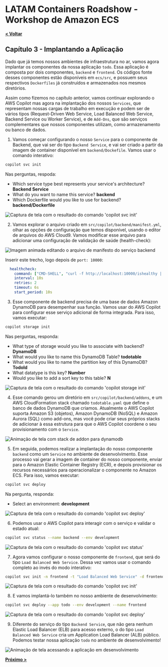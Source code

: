 # LATAM Containers Roadshow - Workshop de Amazon ECS

[**< Voltar**](./2-Build.md)

## Capítulo 3 - Implantando a Aplicação

Dado que já temos nossos ambientes de infraestrutura no ar, vamos agora implantar os componentes da nossa aplicação `todo`. Essa aplicação é composta por dois componentes, `backend` e `frontend`. Os códigos fonte desses componentes estão disponíveis em `ecs/src`, e possuem seus respectivos `Dockerfiles` já construídos e armazenados nos mesmos diretórios.

Assim como fizemos no capítulo anterior, vamos continuar explorando o AWS Copilot mas agora na implantação dos nossos `Services`, que representam nossas cargas de trabalho em execução e podem ser de vários tipos (Request-Driven Web Service, Load Balanced Web Service, Backend Service ou Worker Service), e de `Add-Ons`, que são serviços complementares que nossos componentes utilizam, como armazenamento ou banco de dados.

1. Vamos começar configurando o nosso `Service` para o componente de Backend, que vai ser do tipo `Backend Service`, e vai ser criado a partir da imagem de container disponível em `backend/Dockefile`. Vamos usar o comando interativo:

```bash
copilot svc init
```

Nas perguntas, respoda:

 - Which service type best represents your service's architecture? **Backend Service**
 - What do you want to name this service? **backend**
 - Which Dockerfile would you like to use for backend? **backend/Dockerfile**

![Captura de tela com o resultado do comando 'copilot svc init'](../static/3.1-copilot_svc_init_backend.png)

2. Vamos explorar o arquivo criado em `src/copilot/backend/manifest.yml`, olhar as opções de configuração que temos disponível, usando o editor de arquivos do AWS Cloud9. Vamos modificar esse arquivo para adicionar uma configuração de validação de saúde (health-check):

![Imagem animada editando o arquivo de manifesto do serviço backend](../static/3.2-modify_backend_manifest.gif)

Inserir este trecho, logo depois de `port: 10000`:

```yaml
  healthcheck:
    command: ["CMD-SHELL", "curl -f http://localhost:10000/ishealthy || exit 1"]
    interval: 10s
    retries: 2
    timeout: 6s 
    start_period: 10s
```

3. Esse componente de backend precisa de uma base de dados Amazon DynamoDB para desempenhar sua função. Vamos usar do AWS Copilot para configurar esse serviço adicional de forma integrada. Para isso, vamos executar:

```bash
copilot storage init
```

Nas perguntas, responda:

 - What type of storage would you like to associate with backend? **DynamoDB**
 - What would you like to name this DynamoDB Table? **todotable**
 - What would you like to name the partition key of this DynamoDB? **TodoId**
 - What datatype is this key? **Number**
 - Would you like to add a sort key to this table? **N**

![Captura de tela com o resultado do comando 'copilot storage init'](../static/3.3-copilot_storage_init.png)

4. Esse comando gerou um diretório em `src/copilot/backend/addons`, e um AWS CloudFormation stack chamado `todotable.yaml` que define o banco de dados DynamoDB que criamos. Atualmente o AWS Copilot suporta Amazon S3 (objetos), Amazon DynamoDB (NoSQL) e Amazon Aurora (SQL) como add-ons, mas você pode criar seus próprios stacks de adicionar à essa estrutura para que o AWS Copilot coordene o seu provisionamento com o `Service`.

![Animação de tela com stack de addon para dynamodb](../static/3.4-copilot_addon_dir.gif)

5. Em seguida, podemos realizar a implantação do nosso componente `backend` como um `Service` no ambiente de desenvolvimento. Esse processo vai gerar a imagem de container do nosso componente, enviar para o Amazon Elastic Container Registry (ECR), e depois provisionar os recursos necessários para operacionalizar o componente no Amazon ECS. Para isso, vamos executar:

```bash
copilot svc deploy
```

Na pergunta, responda:

 - Select an environment: **development**

![Captura de tela com o resultado do comando 'copilot svc deploy'](../static/3.5-copilot_svc_deploy_backend_dev.png)

6. Podemos usar o AWS Copilot para interagir com o serviço e validar o estado atual:

```bash
copilot svc status --name backend --env development
```

![Captura de tela com o resultado do comando 'copilot svc status'](../static/3.6-copilot_svc_status_backend_dev.png)

7. Agora vamos configurar o nosso componente de `frontend`, que será do tipo `Load Balanced Web Service`. Dessa vez vamos usar o comando completo ao invés do modo interativo:

```bash
copilot svc init -n frontend -t "Load Balanced Web Service" -d frontend/Dockerfile --port 80
```

![Captura de tela com o resultado do comando 'copilot svc init'](../static/3.7-copilot_svc_init_frontend.png)

8. E vamos implantá-lo também no nosso ambiente de desenvolvimento:

```bash
copilot svc deploy --app todo --env development --name frontend
```

![Captura de tela com o resultado do comando 'copilot svc deploy'](../static/3.8-copilot_svc_deploy_frontend_dev.png)

9. Diferente do serviço do tipo `Backend Service`, que não gera nenhum Elastic Load Balancer (ELB) para acesso externo, o do tipo `Load Balanced Web Service` cria um Application Load Balancer (ALB) público. Podemos testar nossa aplicação `todo` no ambiente de desenvolvimento!

![Animação de tela acessando a aplicação em desenvolvimento](../static/3.9-frontend_demo.gif)

[**Próximo >**](./4-Observe.md)